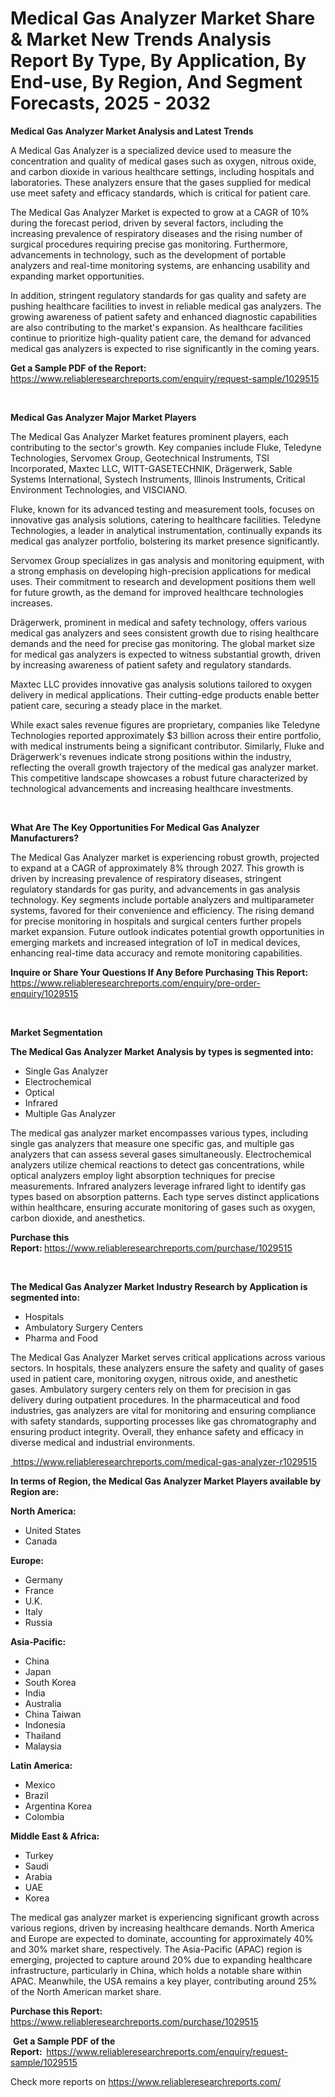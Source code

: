 <p><h1>Medical Gas Analyzer Market Share & Market New Trends Analysis Report By Type, By Application, By End-use, By Region, And Segment Forecasts, 2025 - 2032</h1></p><p><strong>Medical Gas Analyzer Market Analysis and Latest Trends</strong></p>
<p><p>A Medical Gas Analyzer is a specialized device used to measure the concentration and quality of medical gases such as oxygen, nitrous oxide, and carbon dioxide in various healthcare settings, including hospitals and laboratories. These analyzers ensure that the gases supplied for medical use meet safety and efficacy standards, which is critical for patient care.</p><p>The Medical Gas Analyzer Market is expected to grow at a CAGR of 10% during the forecast period, driven by several factors, including the increasing prevalence of respiratory diseases and the rising number of surgical procedures requiring precise gas monitoring. Furthermore, advancements in technology, such as the development of portable analyzers and real-time monitoring systems, are enhancing usability and expanding market opportunities.</p><p>In addition, stringent regulatory standards for gas quality and safety are pushing healthcare facilities to invest in reliable medical gas analyzers. The growing awareness of patient safety and enhanced diagnostic capabilities are also contributing to the market's expansion. As healthcare facilities continue to prioritize high-quality patient care, the demand for advanced medical gas analyzers is expected to rise significantly in the coming years.</p></p>
<p><strong>Get a Sample PDF of the Report:&nbsp;</strong> <a href="https://www.reliableresearchreports.com/enquiry/request-sample/1029515?utm_campaign=3492&utm_medium=2&utm_source=Github&utm_content=ia&utm_term=21032025&utm_id=medical-gas-analyzer">https://www.reliableresearchreports.com/enquiry/request-sample/1029515</a></p>
<p>&nbsp;</p>
<p><strong>Medical Gas Analyzer Major Market Players</strong></p>
<p><p>The Medical Gas Analyzer Market features prominent players, each contributing to the sector's growth. Key companies include Fluke, Teledyne Technologies, Servomex Group, Geotechnical Instruments, TSI Incorporated, Maxtec LLC, WITT-GASETECHNIK, Drägerwerk, Sable Systems International, Systech Instruments, Illinois Instruments, Critical Environment Technologies, and VISCIANO.</p><p>Fluke, known for its advanced testing and measurement tools, focuses on innovative gas analysis solutions, catering to healthcare facilities. Teledyne Technologies, a leader in analytical instrumentation, continually expands its medical gas analyzer portfolio, bolstering its market presence significantly.</p><p>Servomex Group specializes in gas analysis and monitoring equipment, with a strong emphasis on developing high-precision applications for medical uses. Their commitment to research and development positions them well for future growth, as the demand for improved healthcare technologies increases.</p><p>Drägerwerk, prominent in medical and safety technology, offers various medical gas analyzers and sees consistent growth due to rising healthcare demands and the need for precise gas monitoring. The global market size for medical gas analyzers is expected to witness substantial growth, driven by increasing awareness of patient safety and regulatory standards.</p><p>Maxtec LLC provides innovative gas analysis solutions tailored to oxygen delivery in medical applications. Their cutting-edge products enable better patient care, securing a steady place in the market. </p><p>While exact sales revenue figures are proprietary, companies like Teledyne Technologies reported approximately $3 billion across their entire portfolio, with medical instruments being a significant contributor. Similarly, Fluke and Drägerwerk's revenues indicate strong positions within the industry, reflecting the overall growth trajectory of the medical gas analyzer market. This competitive landscape showcases a robust future characterized by technological advancements and increasing healthcare investments.</p></p>
<p>&nbsp;</p>
<p><strong>What Are The Key Opportunities For Medical Gas Analyzer Manufacturers?</strong></p>
<p><p>The Medical Gas Analyzer market is experiencing robust growth, projected to expand at a CAGR of approximately 8% through 2027. This growth is driven by increasing prevalence of respiratory diseases, stringent regulatory standards for gas purity, and advancements in gas analysis technology. Key segments include portable analyzers and multiparameter systems, favored for their convenience and efficiency. The rising demand for precise monitoring in hospitals and surgical centers further propels market expansion. Future outlook indicates potential growth opportunities in emerging markets and increased integration of IoT in medical devices, enhancing real-time data accuracy and remote monitoring capabilities.</p></p>
<p><strong>Inquire or Share Your Questions If Any Before Purchasing This Report:</strong> <a href="https://www.reliableresearchreports.com/enquiry/pre-order-enquiry/1029515?utm_campaign=3492&utm_medium=2&utm_source=Github&utm_content=ia&utm_term=21032025&utm_id=medical-gas-analyzer">https://www.reliableresearchreports.com/enquiry/pre-order-enquiry/1029515</a></p>
<p>&nbsp;</p>
<p><strong>Market Segmentation</strong></p>
<p><strong>The Medical Gas Analyzer Market Analysis by types is segmented into:</strong></p>
<p><ul><li>Single Gas Analyzer</li><li>Electrochemical</li><li>Optical</li><li>Infrared</li><li>Multiple Gas Analyzer</li></ul></p>
<p><p>The medical gas analyzer market encompasses various types, including single gas analyzers that measure one specific gas, and multiple gas analyzers that can assess several gases simultaneously. Electrochemical analyzers utilize chemical reactions to detect gas concentrations, while optical analyzers employ light absorption techniques for precise measurements. Infrared analyzers leverage infrared light to identify gas types based on absorption patterns. Each type serves distinct applications within healthcare, ensuring accurate monitoring of gases such as oxygen, carbon dioxide, and anesthetics.</p></p>
<p><strong>Purchase this Report:&nbsp;</strong><a href="https://www.reliableresearchreports.com/purchase/1029515?utm_campaign=3492&utm_medium=2&utm_source=Github&utm_content=ia&utm_term=21032025&utm_id=medical-gas-analyzer">https://www.reliableresearchreports.com/purchase/1029515</a></p>
<p>&nbsp;</p>
<p><strong>The Medical Gas Analyzer Market Industry Research by Application is segmented into:</strong></p>
<p><ul><li>Hospitals</li><li>Ambulatory Surgery Centers</li><li>Pharma and Food</li></ul></p>
<p><p>The Medical Gas Analyzer Market serves critical applications across various sectors. In hospitals, these analyzers ensure the safety and quality of gases used in patient care, monitoring oxygen, nitrous oxide, and anesthetic gases. Ambulatory surgery centers rely on them for precision in gas delivery during outpatient procedures. In the pharmaceutical and food industries, gas analyzers are vital for monitoring and ensuring compliance with safety standards, supporting processes like gas chromatography and ensuring product integrity. Overall, they enhance safety and efficacy in diverse medical and industrial environments.</p></p>
<p><a href="https://www.reliableresearchreports.com/medical-gas-analyzer-r1029515?utm_campaign=3492&utm_medium=2&utm_source=Github&utm_content=ia&utm_term=21032025&utm_id=medical-gas-analyzer">&nbsp;https://www.reliableresearchreports.com/medical-gas-analyzer-r1029515</a></p>
<p><strong>In terms of Region, the Medical Gas Analyzer Market Players available by Region are:</strong></p>
<p>
    <p> <strong> North America: </strong>
        <ul>
            <li>United States</li>
            <li>Canada</li>
        </ul>
        </p> 
    <p> <strong> Europe: </strong>
        <ul>
            <li>Germany</li>
            <li>France</li>
            <li>U.K.</li>
            <li>Italy</li>
            <li>Russia</li>
        </ul>
        </p> 
    <p> <strong> Asia-Pacific: </strong>
        <ul>
            <li>China</li>
            <li>Japan</li>
            <li>South Korea</li>
            <li>India</li>
            <li>Australia</li>
            <li>China Taiwan</li>
            <li>Indonesia</li>
            <li>Thailand</li>
            <li>Malaysia</li>
        </ul>
        </p> 
    <p> <strong> Latin America: </strong>
        <ul>
            <li>Mexico</li>
            <li>Brazil</li>
            <li>Argentina Korea</li>
            <li>Colombia</li>
        </ul>
        </p> 
    <p> <strong> Middle East & Africa: </strong>
        <ul>
            <li>Turkey</li>
            <li>Saudi</li>
            <li>Arabia</li>
            <li>UAE</li>
            <li>Korea</li>
        </ul>
    </p>
    </p>
<p><p>The medical gas analyzer market is experiencing significant growth across various regions, driven by increasing healthcare demands. North America and Europe are expected to dominate, accounting for approximately 40% and 30% market share, respectively. The Asia-Pacific (APAC) region is emerging, projected to capture around 20% due to expanding healthcare infrastructure, particularly in China, which holds a notable share within APAC. Meanwhile, the USA remains a key player, contributing around 25% of the North American market share.</p></p>
<p><strong>Purchase this Report: </strong><a href="https://www.reliableresearchreports.com/purchase/1029515?utm_campaign=3492&utm_medium=2&utm_source=Github&utm_content=ia&utm_term=21032025&utm_id=medical-gas-analyzer">https://www.reliableresearchreports.com/purchase/1029515</a></p>
<p>&nbsp;<strong>Get a Sample PDF of the Report:&nbsp;&nbsp;</strong><a href="https://www.reliableresearchreports.com/enquiry/request-sample/1029515?utm_campaign=3492&utm_medium=2&utm_source=Github&utm_content=ia&utm_term=21032025&utm_id=medical-gas-analyzer">https://www.reliableresearchreports.com/enquiry/request-sample/1029515</a></p>
<p><strong></strong></p>
<p>Check more reports on <a href="https://www.reliableresearchreports.com/?utm_campaign=3492&utm_medium=2&utm_source=Github&utm_content=ia&utm_term=21032025&utm_id=medical-gas-analyzer">https://www.reliableresearchreports.com/</a></p>